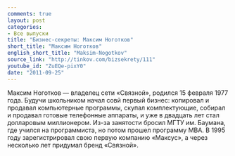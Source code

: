 ```yaml
---
comments: true
layout: post
categories:
- Все выпуски
title: "Бизнес-секреты: Максим Ноготков"
short_title: "Максим Ноготков"
english_short_title: "Maksim-Nogotkov"
source_link: "http://tinkov.com/bizsekrety/111"
youtube_id: "ZuEQe-pixY0"
date: "2011-09-25"
---
```

Максим Ноготков — владелец сети «Связной», родился 15 февраля 1977 года. Будучи школьником начал совй первый бизнес: копировал и продавал компьютерные программы, скупал комплектующие, собирал и продавал готовые телефонные аппараты, и уже в двадцать лет стал долларовым миллионером. Из-за занятости бросил МГТУ им. Баумана, где учился на программиста, но потом прошел программу MBA. В 1995 году зарегистрировал свою первую компанию «Максус», а через несколько лет придумал бренд «Связной».
